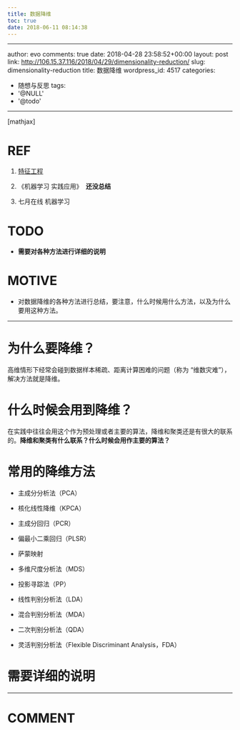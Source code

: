 ```yaml
---
title: 数据降维
toc: true
date: 2018-06-11 08:14:38
---
```

---
author: evo
comments: true
date: 2018-04-28 23:58:52+00:00
layout: post
link: http://106.15.37.116/2018/04/29/dimensionality-reduction/
slug: dimensionality-reduction
title: 数据降维
wordpress_id: 4517
categories:
- 随想与反思
tags:
- '@NULL'
- '@todo'
---

<!-- more -->

[mathjax]


# REF





 	
  1. [特征工程](https://feisky.xyz/machine-learning/basic/feature-engineering.html)

 	
  2. 《机器学习 实践应用》  **还没总结**

 	
  3. 七月在线 机器学习




# TODO





 	
  * **需要对各种方法进行详细的说明**




# MOTIVE





 	
  * 对数据降维的各种方法进行总结，要注意，什么时候用什么方法，以及为什么要用这种方法。





* * *






# 为什么要降维？


高维情形下经常会碰到数据样本稀疏、距离计算困难的问题（称为 “维数灾难”），解决方法就是降维。




# 什么时候会用到降维？


在实践中往往会用这个作为预处理或者主要的算法，降维和聚类还是有很大的联系的。**降维和聚类有什么联系？什么时候会用作主要的算法？**




# 常用的降维方法





 	
  * 主成分分析法（PCA）

 	
  * 核化线性降维（KPCA）

 	
  * 主成分回归（PCR）

 	
  * 偏最小二乘回归（PLSR）

 	
  * 萨蒙映射

 	
  * 多维尺度分析法（MDS）

 	
  * 投影寻踪法（PP）

 	
  * 线性判别分析法（LDA）

 	
  * 混合判别分析法（MDA）

 	
  * 二次判别分析法（QDA）

 	
  * 灵活判别分析法（Flexible Discriminant Analysis，FDA）




# 需要详细的说明






















* * *





# COMMENT



